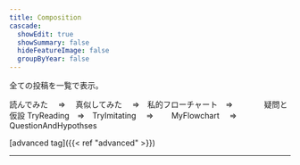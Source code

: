 ```yaml
---
title: Composition
cascade:
  showEdit: true
  showSummary: false
  hideFeatureImage: false
  groupByYear: false
---
```


全ての投稿を一覧で表示。

読んでみた　 ⇒　 真似してみた　 ⇒　私的フローチャート　⇒　　　　疑問と仮設
TryReading　⇒　TryImitating　 ⇒　　 MyFlowchart　   ⇒　QuestionAndHypothses

[advanced tag]({{< ref "advanced" >}})


---
